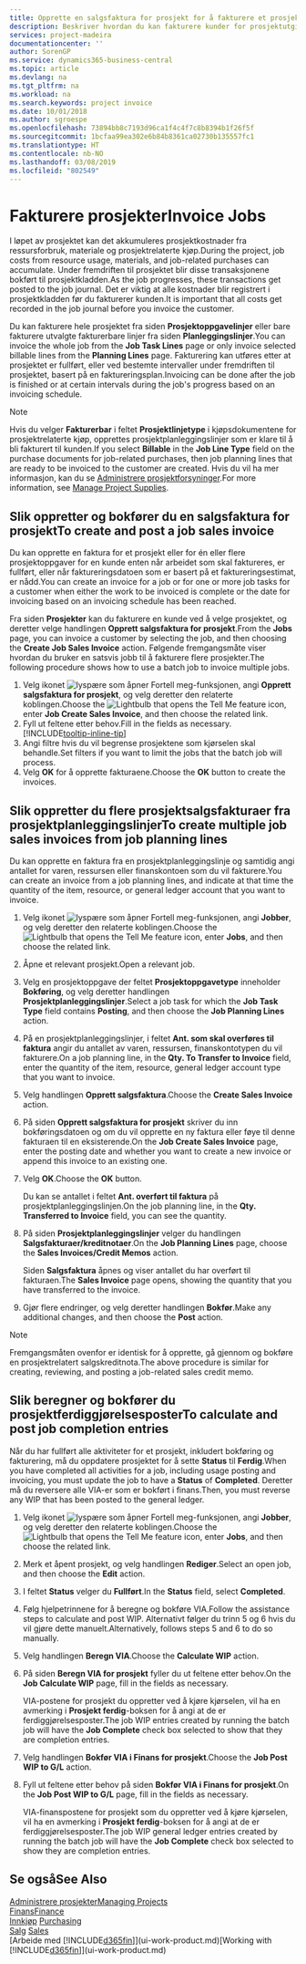 ```yaml
---
title: Opprette en salgsfaktura for prosjekt for å fakturere et prosjekt | Microsoft-dokumentasjon
description: Beskriver hvordan du kan fakturere kunder for prosjektutgifter etter hvert som et prosjekt skrider frem.
services: project-madeira
documentationcenter: ''
author: SorenGP
ms.service: dynamics365-business-central
ms.topic: article
ms.devlang: na
ms.tgt_pltfrm: na
ms.workload: na
ms.search.keywords: project invoice
ms.date: 10/01/2018
ms.author: sgroespe
ms.openlocfilehash: 73894bb8c7193d96ca1f4c4f7c8b8394b1f26f5f
ms.sourcegitcommit: 1bcfaa99ea302e6b84b8361ca02730b135557fc1
ms.translationtype: HT
ms.contentlocale: nb-NO
ms.lasthandoff: 03/08/2019
ms.locfileid: "802549"
---
```

# <a name="invoice-jobs"></a><span data-ttu-id="7432a-103">Fakturere prosjekter</span><span class="sxs-lookup"><span data-stu-id="7432a-103">Invoice Jobs</span></span>
<span data-ttu-id="7432a-104">I løpet av prosjektet kan det akkumuleres prosjektkostnader fra ressursforbruk, materiale og prosjektrelaterte kjøp.</span><span class="sxs-lookup"><span data-stu-id="7432a-104">During the project, job costs from resource usage, materials, and job-related purchases can accumulate.</span></span> <span data-ttu-id="7432a-105">Under fremdriften til prosjektet blir disse transaksjonene bokført til prosjektkladden.</span><span class="sxs-lookup"><span data-stu-id="7432a-105">As the job progresses, these transactions get posted to the job journal.</span></span> <span data-ttu-id="7432a-106">Det er viktig at alle kostnader blir registrert i prosjektkladden før du fakturerer kunden.</span><span class="sxs-lookup"><span data-stu-id="7432a-106">It is important that all costs get recorded in the job journal before you invoice the customer.</span></span>

<span data-ttu-id="7432a-107">Du kan fakturere hele prosjektet fra siden **Prosjektoppgavelinjer** eller bare fakturere utvalgte fakturerbare linjer fra siden **Planleggingslinjer**.</span><span class="sxs-lookup"><span data-stu-id="7432a-107">You can invoice the whole job from the **Job Task Lines** page or only invoice selected billable lines from the **Planning Lines** page.</span></span> <span data-ttu-id="7432a-108">Fakturering kan utføres etter at prosjektet er fullført, eller ved bestemte intervaller under fremdriften til prosjektet, basert på en faktureringsplan.</span><span class="sxs-lookup"><span data-stu-id="7432a-108">Invoicing can be done after the job is finished or at certain intervals during the job's progress based on an invoicing schedule.</span></span>

> [!NOTE]  
>   <span data-ttu-id="7432a-109">Hvis du velger **Fakturerbar** i feltet **Prosjektlinjetype** i kjøpsdokumentene for prosjektrelaterte kjøp, opprettes prosjektplanleggingslinjer som er klare til å bli fakturert til kunden.</span><span class="sxs-lookup"><span data-stu-id="7432a-109">If you select **Billable** in the **Job Line Type** field on the purchase documents for job-related purchases, then job planning lines that are ready to be invoiced to the customer are created.</span></span> <span data-ttu-id="7432a-110">Hvis du vil ha mer informasjon, kan du se [Administrere prosjektforsyninger](projects-how-manage-project-supplies.md).</span><span class="sxs-lookup"><span data-stu-id="7432a-110">For more information, see [Manage Project Supplies](projects-how-manage-project-supplies.md).</span></span>

## <a name="to-create-and-post-a-job-sales-invoice"></a><span data-ttu-id="7432a-111">Slik oppretter og bokfører du en salgsfaktura for prosjekt</span><span class="sxs-lookup"><span data-stu-id="7432a-111">To create and post a job sales invoice</span></span>
<span data-ttu-id="7432a-112">Du kan opprette en faktura for et prosjekt eller for én eller flere prosjektoppgaver for en kunde enten når arbeidet som skal faktureres, er fullført, eller når faktureringsdatoen som er basert på et faktureringsestimat, er nådd.</span><span class="sxs-lookup"><span data-stu-id="7432a-112">You can create an invoice for a job or for one or more job tasks for a customer when either the work to be invoiced is complete or the date for invoicing based on an invoicing schedule has been reached.</span></span>

<span data-ttu-id="7432a-113">Fra siden **Prosjekter** kan du fakturere en kunde ved å velge prosjektet, og deretter velge handlingen **Opprett salgsfaktura for prosjekt**.</span><span class="sxs-lookup"><span data-stu-id="7432a-113">From the **Jobs** page, you can invoice a customer by selecting the job, and then choosing the **Create Job Sales Invoice** action.</span></span> <span data-ttu-id="7432a-114">Følgende fremgangsmåte viser hvordan du bruker en satsvis jobb til å fakturere flere prosjekter.</span><span class="sxs-lookup"><span data-stu-id="7432a-114">The following procedure shows how to use a batch job to invoice multiple jobs.</span></span>  

1. <span data-ttu-id="7432a-115">Velg ikonet ![lyspære som åpner Fortell meg-funksjonen](media/ui-search/search_small.png "Fortell hva du vil gjøre"), angi **Opprett salgsfaktura for prosjekt**, og velg deretter den relaterte koblingen.</span><span class="sxs-lookup"><span data-stu-id="7432a-115">Choose the ![Lightbulb that opens the Tell Me feature](media/ui-search/search_small.png "Tell me what you want to do") icon, enter **Job Create Sales Invoice**, and then choose the related link.</span></span>  
2. <span data-ttu-id="7432a-116">Fyll ut feltene etter behov.</span><span class="sxs-lookup"><span data-stu-id="7432a-116">Fill in the fields as necessary.</span></span> [!INCLUDE[tooltip-inline-tip](includes/tooltip-inline-tip_md.md)]
3. <span data-ttu-id="7432a-117">Angi filtre hvis du vil begrense prosjektene som kjørselen skal behandle.</span><span class="sxs-lookup"><span data-stu-id="7432a-117">Set filters if you want to limit the jobs that the batch job will process.</span></span>
4. <span data-ttu-id="7432a-118">Velg **OK** for å opprette fakturaene.</span><span class="sxs-lookup"><span data-stu-id="7432a-118">Choose the **OK** button to create the invoices.</span></span>  

## <a name="to-create-multiple-job-sales-invoices-from-job-planning-lines"></a><span data-ttu-id="7432a-119">Slik oppretter du flere prosjektsalgsfakturaer fra prosjektplanleggingslinjer</span><span class="sxs-lookup"><span data-stu-id="7432a-119">To create multiple job sales invoices from job planning lines</span></span>
<span data-ttu-id="7432a-120">Du kan opprette en faktura fra en prosjektplanleggingslinje og samtidig angi antallet for varen, ressursen eller finanskontoen som du vil fakturere.</span><span class="sxs-lookup"><span data-stu-id="7432a-120">You can create an invoice from a job planning lines, and indicate at that time the quantity of the item, resource, or general ledger account that you want to invoice.</span></span>

1. <span data-ttu-id="7432a-121">Velg ikonet ![lyspære som åpner Fortell meg-funksjonen](media/ui-search/search_small.png "Fortell hva du vil gjøre"), angi **Jobber**, og velg deretter den relaterte koblingen.</span><span class="sxs-lookup"><span data-stu-id="7432a-121">Choose the ![Lightbulb that opens the Tell Me feature](media/ui-search/search_small.png "Tell me what you want to do") icon, enter **Jobs**, and then choose the related link.</span></span>
2. <span data-ttu-id="7432a-122">Åpne et relevant prosjekt.</span><span class="sxs-lookup"><span data-stu-id="7432a-122">Open a relevant job.</span></span>
3. <span data-ttu-id="7432a-123">Velg en prosjektoppgave der feltet **Prosjektoppgavetype** inneholder **Bokføring**, og velg deretter handlingen **Prosjektplanleggingslinjer**.</span><span class="sxs-lookup"><span data-stu-id="7432a-123">Select a job task for which the **Job Task Type** field contains **Posting**, and then choose the **Job Planning Lines** action.</span></span>  
4. <span data-ttu-id="7432a-124">På en prosjektplanleggingslinjer, i feltet **Ant. som skal overføres til faktura** angir du antallet av varen, ressursen, finanskontotypen du vil fakturere.</span><span class="sxs-lookup"><span data-stu-id="7432a-124">On a job planning line, in the **Qty. To Transfer to Invoice** field, enter the quantity of the item, resource, general ledger account type that you want to invoice.</span></span>  
5. <span data-ttu-id="7432a-125">Velg handlingen **Opprett salgsfaktura**.</span><span class="sxs-lookup"><span data-stu-id="7432a-125">Choose the **Create Sales Invoice** action.</span></span>
6. <span data-ttu-id="7432a-126">På siden **Opprett salgsfaktura for prosjekt** skriver du inn bokføringsdatoen og om du vil opprette en ny faktura eller føye til denne fakturaen til en eksisterende.</span><span class="sxs-lookup"><span data-stu-id="7432a-126">On the **Job Create Sales Invoice** page, enter the posting date and whether you want to create a new invoice or append this invoice to an existing one.</span></span>
7. <span data-ttu-id="7432a-127">Velg **OK**.</span><span class="sxs-lookup"><span data-stu-id="7432a-127">Choose the **OK** button.</span></span>  

    <span data-ttu-id="7432a-128">Du kan se antallet i feltet **Ant. overført til faktura** på prosjektplanleggingslinjen.</span><span class="sxs-lookup"><span data-stu-id="7432a-128">On the job planning line, in the **Qty. Transferred to Invoice** field, you can see the quantity.</span></span>
8. <span data-ttu-id="7432a-129">På siden **Prosjektplanleggingslinjer** velger du handlingen **Salgsfakturaer/kreditnotaer**.</span><span class="sxs-lookup"><span data-stu-id="7432a-129">On the **Job Planning Lines** page, choose the **Sales Invoices/Credit Memos** action.</span></span>

    <span data-ttu-id="7432a-130">Siden **Salgsfaktura** åpnes og viser antallet du har overført til fakturaen.</span><span class="sxs-lookup"><span data-stu-id="7432a-130">The **Sales Invoice** page opens, showing the quantity that you have transferred to the invoice.</span></span>  
9. <span data-ttu-id="7432a-131">Gjør flere endringer, og velg deretter handlingen **Bokfør**.</span><span class="sxs-lookup"><span data-stu-id="7432a-131">Make any additional changes, and then choose the **Post** action.</span></span>

> [!NOTE]  
>   <span data-ttu-id="7432a-132">Fremgangsmåten ovenfor er identisk for å opprette, gå gjennom og bokføre en prosjektrelatert salgskreditnota.</span><span class="sxs-lookup"><span data-stu-id="7432a-132">The above procedure is similar for creating, reviewing, and posting a job-related sales credit memo.</span></span>

## <a name="to-calculate-and-post-job-completion-entries"></a><span data-ttu-id="7432a-133">Slik beregner og bokfører du prosjektferdiggjørelsesposter</span><span class="sxs-lookup"><span data-stu-id="7432a-133">To calculate and post job completion entries</span></span>
<span data-ttu-id="7432a-134">Når du har fullført alle aktiviteter for et prosjekt, inkludert bokføring og fakturering, må du oppdatere prosjektet for å sette **Status** til **Ferdig**.</span><span class="sxs-lookup"><span data-stu-id="7432a-134">When you have completed all activities for a job, including usage posting and invoicing, you must update the job to have a **Status** of **Completed**.</span></span> <span data-ttu-id="7432a-135">Deretter må du reversere alle VIA-er som er bokført i finans.</span><span class="sxs-lookup"><span data-stu-id="7432a-135">Then, you must reverse any WIP that has been posted to the general ledger.</span></span>

1. <span data-ttu-id="7432a-136">Velg ikonet ![lyspære som åpner Fortell meg-funksjonen](media/ui-search/search_small.png "Fortell hva du vil gjøre"), angi **Jobber**, og velg deretter den relaterte koblingen.</span><span class="sxs-lookup"><span data-stu-id="7432a-136">Choose the ![Lightbulb that opens the Tell Me feature](media/ui-search/search_small.png "Tell me what you want to do") icon, enter **Jobs**, and then choose the related link.</span></span>  
2. <span data-ttu-id="7432a-137">Merk et åpent prosjekt, og velg handlingen **Rediger**.</span><span class="sxs-lookup"><span data-stu-id="7432a-137">Select an open job, and then choose the **Edit** action.</span></span>
3. <span data-ttu-id="7432a-138">I feltet **Status** velger du **Fullført**.</span><span class="sxs-lookup"><span data-stu-id="7432a-138">In the **Status** field, select **Completed**.</span></span>
4. <span data-ttu-id="7432a-139">Følg hjelpetrinnene for å beregne og bokføre VIA.</span><span class="sxs-lookup"><span data-stu-id="7432a-139">Follow the assistance steps to calculate and post WIP.</span></span> <span data-ttu-id="7432a-140">Alternativt følger du trinn 5 og 6 hvis du vil gjøre dette manuelt.</span><span class="sxs-lookup"><span data-stu-id="7432a-140">Alternatively, follows steps 5 and 6 to do so manually.</span></span>  
5. <span data-ttu-id="7432a-141">Velg handlingen **Beregn VIA**.</span><span class="sxs-lookup"><span data-stu-id="7432a-141">Choose the **Calculate WIP** action.</span></span>
6. <span data-ttu-id="7432a-142">På siden **Beregn VIA for prosjekt** fyller du ut feltene etter behov.</span><span class="sxs-lookup"><span data-stu-id="7432a-142">On the **Job Calculate WIP** page, fill in the fields as necessary.</span></span>  

     <span data-ttu-id="7432a-143">VIA-postene for prosjekt du oppretter ved å kjøre kjørselen, vil ha en avmerking i **Prosjekt ferdig**-boksen for å angi at de er ferdiggjørelsesposter.</span><span class="sxs-lookup"><span data-stu-id="7432a-143">The job WIP entries created by running the batch job will have the **Job Complete** check box selected to show that they are completion entries.</span></span>  
7. <span data-ttu-id="7432a-144">Velg handlingen **Bokfør VIA i Finans for prosjekt**.</span><span class="sxs-lookup"><span data-stu-id="7432a-144">Choose the **Job Post WIP to G/L** action.</span></span>
8. <span data-ttu-id="7432a-145">Fyll ut feltene etter behov på siden **Bokfør VIA i Finans for prosjekt**.</span><span class="sxs-lookup"><span data-stu-id="7432a-145">On the **Job Post WIP to G/L** page, fill in the fields as necessary.</span></span>  

     <span data-ttu-id="7432a-146">VIA-finanspostene for prosjekt som du oppretter ved å kjøre kjørselen, vil ha en avmerking i **Prosjekt ferdig**-boksen for å angi at de er ferdiggjørelsesposter.</span><span class="sxs-lookup"><span data-stu-id="7432a-146">The job WIP general ledger entries created by running the batch job will have the **Job Complete** check box selected to show they are completion entries.</span></span>

## <a name="see-also"></a><span data-ttu-id="7432a-147">Se også</span><span class="sxs-lookup"><span data-stu-id="7432a-147">See Also</span></span>
[<span data-ttu-id="7432a-148">Administrere prosjekter</span><span class="sxs-lookup"><span data-stu-id="7432a-148">Managing Projects</span></span>](projects-manage-projects.md)  
[<span data-ttu-id="7432a-149">Finans</span><span class="sxs-lookup"><span data-stu-id="7432a-149">Finance</span></span>](finance.md)  
<span data-ttu-id="7432a-150">[Innkjøp](purchasing-manage-purchasing.md)       </span><span class="sxs-lookup"><span data-stu-id="7432a-150">[Purchasing](purchasing-manage-purchasing.md)       </span></span>  
<span data-ttu-id="7432a-151">[Salg](sales-manage-sales.md)    </span><span class="sxs-lookup"><span data-stu-id="7432a-151">[Sales](sales-manage-sales.md)    </span></span>  
<span data-ttu-id="7432a-152">[Arbeide med [!INCLUDE[d365fin](includes/d365fin_md.md)]](ui-work-product.md)</span><span class="sxs-lookup"><span data-stu-id="7432a-152">[Working with [!INCLUDE[d365fin](includes/d365fin_md.md)]](ui-work-product.md)</span></span>  
